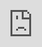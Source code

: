 # Demo video

## Project Demonstration
<iframe src="https://www.loom.com/embed/6d37df5e6f674c1194d31b211847992a?sid=0bcf9745-d00f-441d-b60d-3bd2dc4d0d9c" frameborder="0" webkitallowfullscreen mozallowfullscreen allowfullscreen style="position: absolute; top: 0; left: 0; width: 100%; height: 100%;"></iframe>
